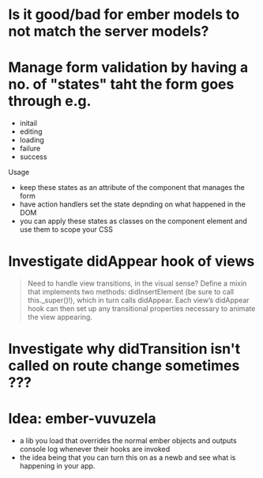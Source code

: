 # Is it good/bad for ember models to not match the server models?

# Manage form validation by having a no. of "states" taht the form goes through e.g.

- initail
- editing
- loading
- failure
- success

Usage

- keep these states as an attribute of the component that manages the form
- have action handlers set the state depnding on what happened in the DOM
- you can apply these states as classes on the component element and use them to
  scope your CSS

# Investigate didAppear hook of views

> Need to handle view transitions, in the visual sense? Define a mixin that
> implements two methods: didInsertElement (be sure to call this.\_super()!),
> which in turn calls didAppear. Each view’s didAppear hook can then set up any
> transitional properties necessary to animate the view appearing.

# Investigate why didTransition isn't called on route change sometimes ???

# Idea: ember-vuvuzela

- a lib you load that overrides the normal ember objects and outputs console log
  whenever their hooks are invoked
- the idea being that you can turn this on as a newb and see what is happening
  in your app.
